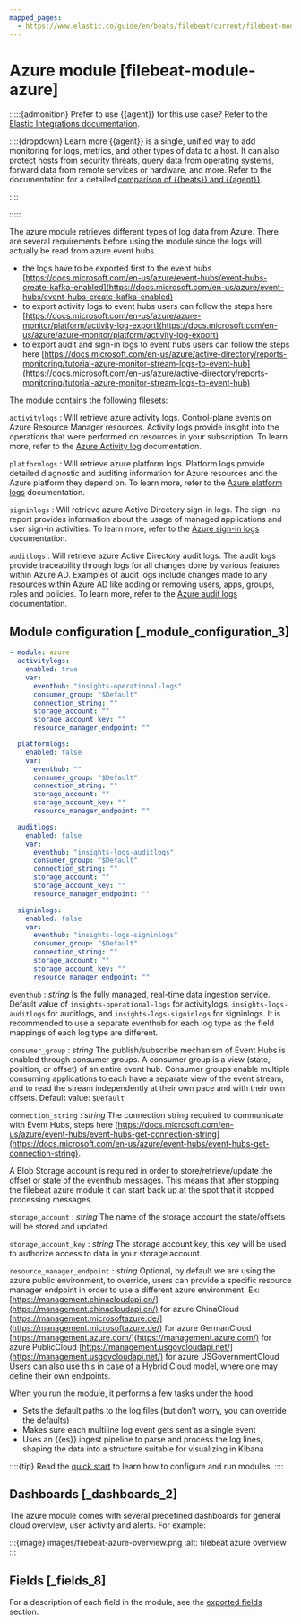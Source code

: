 ```yaml
---
mapped_pages:
  - https://www.elastic.co/guide/en/beats/filebeat/current/filebeat-module-azure.html
---
```


# Azure module [filebeat-module-azure]

:::::{admonition} Prefer to use {{agent}} for this use case?
Refer to the [Elastic Integrations documentation](integration-docs://docs/reference/azure.md).

::::{dropdown} Learn more
{{agent}} is a single, unified way to add monitoring for logs, metrics, and other types of data to a host. It can also protect hosts from security threats, query data from operating systems, forward data from remote services or hardware, and more. Refer to the documentation for a detailed [comparison of {{beats}} and {{agent}}](docs-content://reference/ingestion-tools/fleet/index.md).

::::


:::::


The azure module retrieves different types of log data from Azure. There are several requirements before using the module since the logs will actually be read from azure event hubs.

* the logs have to be exported first to the event hubs [https://docs.microsoft.com/en-us/azure/event-hubs/event-hubs-create-kafka-enabled](https://docs.microsoft.com/en-us/azure/event-hubs/event-hubs-create-kafka-enabled)
* to export activity logs to event hubs users can follow the steps here [https://docs.microsoft.com/en-us/azure/azure-monitor/platform/activity-log-export](https://docs.microsoft.com/en-us/azure/azure-monitor/platform/activity-log-export)
* to export audit and sign-in logs to event hubs users can follow the steps here [https://docs.microsoft.com/en-us/azure/active-directory/reports-monitoring/tutorial-azure-monitor-stream-logs-to-event-hub](https://docs.microsoft.com/en-us/azure/active-directory/reports-monitoring/tutorial-azure-monitor-stream-logs-to-event-hub)

The module contains the following filesets:

`activitylogs`
:   Will retrieve azure activity logs. Control-plane events on Azure Resource Manager resources. Activity logs provide insight into the operations that were performed on resources in your subscription. To learn more, refer to the [Azure Activity log](https://docs.microsoft.com/en-us/azure/azure-monitor/essentials/activity-log) documentation.

`platformlogs`
:   Will retrieve azure platform logs. Platform logs provide detailed diagnostic and auditing information for Azure resources and the Azure platform they depend on. To learn more, refer to the [Azure platform logs](https://docs.microsoft.com/en-us/azure/azure-monitor/essentials/platform-logs-overview) documentation.

`signinlogs`
:   Will retrieve azure Active Directory sign-in logs. The sign-ins report provides information about the usage of managed applications and user sign-in activities. To learn more, refer to the [Azure sign-in logs](https://docs.microsoft.com/en-us/azure/active-directory/reports-monitoring/concept-sign-ins) documentation.

`auditlogs`
:   Will retrieve azure Active Directory audit logs. The audit logs provide traceability through logs for all changes done by various features within Azure AD. Examples of audit logs include changes made to any resources within Azure AD like adding or removing users, apps, groups, roles and policies. To learn more, refer to the [Azure audit logs](https://docs.microsoft.com/en-us/azure/active-directory/reports-monitoring/concept-audit-logs) documentation.


## Module configuration [_module_configuration_3]

```yaml
- module: azure
  activitylogs:
    enabled: true
    var:
      eventhub: "insights-operational-logs"
      consumer_group: "$Default"
      connection_string: ""
      storage_account: ""
      storage_account_key: ""
      resource_manager_endpoint: ""

  platformlogs:
    enabled: false
    var:
      eventhub: ""
      consumer_group: "$Default"
      connection_string: ""
      storage_account: ""
      storage_account_key: ""
      resource_manager_endpoint: ""

  auditlogs:
    enabled: false
    var:
      eventhub: "insights-logs-auditlogs"
      consumer_group: "$Default"
      connection_string: ""
      storage_account: ""
      storage_account_key: ""
      resource_manager_endpoint: ""

  signinlogs:
    enabled: false
    var:
      eventhub: "insights-logs-signinlogs"
      consumer_group: "$Default"
      connection_string: ""
      storage_account: ""
      storage_account_key: ""
      resource_manager_endpoint: ""
```

`eventhub`
:   *string* Is the fully managed, real-time data ingestion service. Default value of `insights-operational-logs` for activitylogs, `insights-logs-auditlogs` for auditlogs, and `insights-logs-signinlogs` for signinlogs. It is recommended to use a separate eventhub for each log type as the field mappings of each log type are different.

`consumer_group`
:   *string* The publish/subscribe mechanism of Event Hubs is enabled through consumer groups. A consumer group is a view (state, position, or offset) of an entire event hub. Consumer groups enable multiple consuming applications to each have a separate view of the event stream, and to read the stream independently at their own pace and with their own offsets. Default value: `$Default`

`connection_string`
:   *string* The connection string required to communicate with Event Hubs, steps here [https://docs.microsoft.com/en-us/azure/event-hubs/event-hubs-get-connection-string](https://docs.microsoft.com/en-us/azure/event-hubs/event-hubs-get-connection-string).

A Blob Storage account is required in order to store/retrieve/update the offset or state of the eventhub messages. This means that after stopping the filebeat azure module it can start back up at the spot that it stopped processing messages.

`storage_account`
:   *string* The name of the storage account the state/offsets will be stored and updated.

`storage_account_key`
:   *string* The storage account key, this key will be used to authorize access to data in your storage account.

`resource_manager_endpoint`
:   *string* Optional, by default we are using the azure public environment, to override, users can provide a specific resource manager endpoint in order to use a different azure environment. Ex: [https://management.chinacloudapi.cn/](https://management.chinacloudapi.cn/) for azure ChinaCloud [https://management.microsoftazure.de/](https://management.microsoftazure.de/) for azure GermanCloud [https://management.azure.com/](https://management.azure.com/) for azure PublicCloud [https://management.usgovcloudapi.net/](https://management.usgovcloudapi.net/) for azure USGovernmentCloud Users can also use this in case of a Hybrid Cloud model, where one may define their own endpoints.

When you run the module, it performs a few tasks under the hood:

* Sets the default paths to the log files (but don’t worry, you can override the defaults)
* Makes sure each multiline log event gets sent as a single event
* Uses an {{es}} ingest pipeline to parse and process the log lines, shaping the data into a structure suitable for visualizing in Kibana

::::{tip}
Read the [quick start](/reference/filebeat/filebeat-installation-configuration.md) to learn how to configure and run modules.
::::



## Dashboards [_dashboards_2]

The azure module comes with several predefined dashboards for general cloud overview, user activity and alerts. For example:

:::{image} images/filebeat-azure-overview.png
:alt: filebeat azure overview
:::


## Fields [_fields_8]

For a description of each field in the module, see the [exported fields](/reference/filebeat/exported-fields-azure.md) section.

